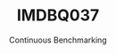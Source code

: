 ---
layout: docu
title: IMDBQ037
subtitle: Continuous Benchmarking
selected: IMDB
expanded: Benchmarking
benchmark: /individual_results/IMDBQ037.html
---